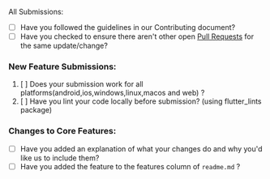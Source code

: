 All Submissions:

* [ ] Have you followed the guidelines in our Contributing document?
* [ ] Have you checked to ensure there aren't other open [Pull Requests](https://github.com/adityar224/DigitalCalculator/pulls) for the same update/change?

<!-- You can erase any parts of this template not applicable to your Pull Request. -->

### New Feature Submissions:

1. [ ] Does your submission work for all platforms(android,ios,windows,linux,macos and web) ?
2. [ ] Have you lint your code locally before submission? (using flutter_lints package)

### Changes to Core Features:

* [ ] Have you added an explanation of what your changes do and why you'd like us to include them?
* [ ] Have you added the feature to the features column of ```readme.md``` ?